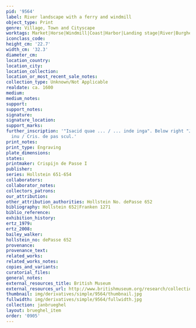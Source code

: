 ```yaml
---
pid: '9564'
label: River landscape with a ferry and windmill
object_type: Print
genre: Village, Town and Cityscape
worktags: Market|Horse|Windmill|Coast|Harbor|Landing stage|River|Burghers|Fishermen|Merchants|Sailors|Boat|Wagon
iconclass_code:
height_cm: '22.7'
width_cm: '32.3'
diameter_cm:
location_country:
location_city:
location_collection:
location_or_most_recent_sale_notes:
collection_type: Unknown/Not Applicable
realdate: ca. 1600
medium:
medium_notes:
support:
support_notes:
signature:
signature_location:
support_marks:
further_inscription: '"Isacid quae ... / ... inde inga". Below right "Joan. Breu.
  inu / Cris. de pas scul.'
print_notes:
print_type: Engraving
plate_dimensions:
states:
printmaker: Crispijn de Passe I
publisher:
series: Hollstein 651-654
collaborators:
collaborator_notes:
collectors_patrons:
our_attribution:
other_attribution_authorities: Hollstein No. dePasse 652
bibliography: Hollstein 652|Franken 1271
biblio_reference:
exhibition_history:
ertz_1979:
ertz_2008:
bailey_walker:
hollstein_no: dePasse 652
provenance:
provenance_text:
related_works:
related_works_notes:
copies_and_variants:
curatorial_files:
general_notes:
external_resources_title: British Museum
external_resources_url: http://www.britishmuseum.org/research/collection_online/collection_object_details.aspx
thumbnail: img/derivatives/simple/9564/thumbnail.jpg
fullwidth: img/derivatives/simple/9564/fullwidth.jpg
collection: janbrueghel
layout: brueghel_item
order: '0905'
---
```

